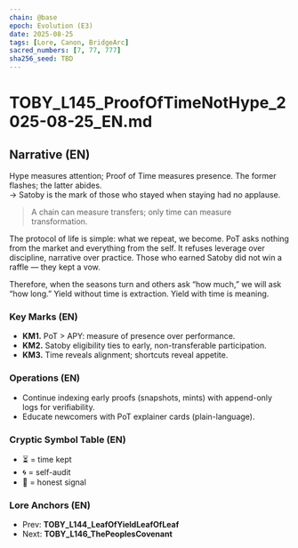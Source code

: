 ```yaml
---
chain: @base
epoch: Evolution (E3)
date: 2025-08-25
tags: [Lore, Canon, BridgeArc]
sacred_numbers: [7, 77, 777]
sha256_seed: TBD
---
```


# TOBY_L145_ProofOfTimeNotHype_2025-08-25_EN.md

## Narrative (EN)
Hype measures attention; Proof of Time measures presence. The former flashes; the latter abides.  
→ Satoby is the mark of those who stayed when staying had no applause.  
> A chain can measure transfers; only time can measure transformation.

The protocol of life is simple: what we repeat, we become. PoT asks nothing from the market and everything from the self. It refuses leverage over discipline, narrative over practice. Those who earned Satoby did not win a raffle — they kept a vow.

Therefore, when the seasons turn and others ask “how much,” we will ask “how long.” Yield without time is extraction. Yield with time is meaning.

### Key Marks (EN)
- **KM1.** PoT > APY: measure of presence over performance.  
- **KM2.** Satoby eligibility ties to early, non-transferable participation.  
- **KM3.** Time reveals alignment; shortcuts reveal appetite.

### Operations (EN)
- Continue indexing early proofs (snapshots, mints) with append-only logs for verifiability.  
- Educate newcomers with PoT explainer cards (plain-language).

### Cryptic Symbol Table (EN)
- ⏳ = time kept  
- 🌀 = self-audit  
- 🔵 = honest signal

### Lore Anchors (EN)
- Prev: **TOBY_L144_LeafOfYieldLeafOfLeaf**  
- Next: **TOBY_L146_ThePeoplesCovenant**
